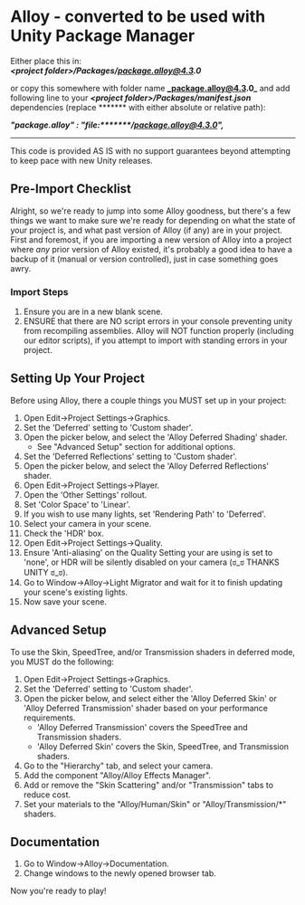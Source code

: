# Alloy - converted to be used with Unity Package Manager

Either place this in:  
**_&lt;project folder&gt;/Packages/package.alloy@4.3.0_**

or copy this somewhere with folder name **_package.alloy@4.3.0_** and add following line to your **_&lt;project folder&gt;/Packages/manifest.json_** dependencies (replace ******* with either absolute or relative path):  

**_"package.alloy" : "file:*******/package.alloy@4.3.0",_**

-----------------------------------------------------------------------

This code is provided AS IS with no support guarantees beyond attempting to keep pace with new Unity releases.

## Pre-Import Checklist
Alright, so we're ready to jump into some Alloy goodness, but there's a few things we want to make sure we're ready for depending on what the state of your project is, and what past version of Alloy (if any) are in your project.
First and foremost, if you are importing a new version of Alloy into a project where _any_ prior version of Alloy existed, it's probably a good idea to have a backup of it (manual or version controlled), just in case something goes awry.

### Import Steps
1. Ensure you are in a new blank scene.
2. ENSURE that there are NO script errors in your console preventing unity from recompiling assemblies. Alloy will NOT function properly (including our editor scripts), if you attempt to import with standing errors in your project.

## Setting Up Your Project
Before using Alloy, there a couple things you MUST set up in your project:

1. Open Edit->Project Settings->Graphics.
2. Set the 'Deferred' setting to 'Custom shader'.
3. Open the picker below, and select the 'Alloy Deferred Shading' shader.
   * See "Advanced Setup" section for additional options.
4. Set the 'Deferred Reflections' setting to 'Custom shader'.
5. Open the picker below, and select the 'Alloy Deferred Reflections' shader.
6. Open Edit->Project Settings->Player.
7. Open the 'Other Settings' rollout.
8. Set 'Color Space' to 'Linear'.
9. If you wish to use many lights, set 'Rendering Path' to 'Deferred'.
10. Select your camera in your scene.
11. Check the 'HDR' box.
12. Open Edit->Project Settings->Quality.
13. Ensure 'Anti-aliasing' on the Quality Setting your are using is set to 'none', or HDR will be silently disabled on your camera (ಠ_ಠ THANKS UNITY ಠ_ಠ).
14. Go to Window->Alloy->Light Migrator and wait for it to finish updating your scene's existing lights.
15. Now save your scene.

## Advanced Setup
To use the Skin, SpeedTree, and/or Transmission shaders in deferred mode, you MUST do the following:

1. Open Edit->Project Settings->Graphics.
2. Set the 'Deferred' setting to 'Custom shader'.
3. Open the picker below, and select either the 'Alloy Deferred Skin' or 'Alloy Deferred Transmission' shader based on your performance requirements.
   * 'Alloy Deferred Transmission' covers the SpeedTree and Transmission shaders.
   * 'Alloy Deferred Skin' covers the Skin, SpeedTree, and Transmission shaders.
4. Go to the "Hierarchy" tab, and select your camera.
5. Add the component "Alloy/Alloy Effects Manager".
6. Add or remove the "Skin Scattering" and/or "Transmission" tabs to reduce cost.
7. Set your materials to the "Alloy/Human/Skin" or "Alloy/Transmission/*" shaders.

## Documentation
1. Go to Window->Alloy->Documentation.
2. Change windows to the newly opened browser tab.

Now you're ready to play!

